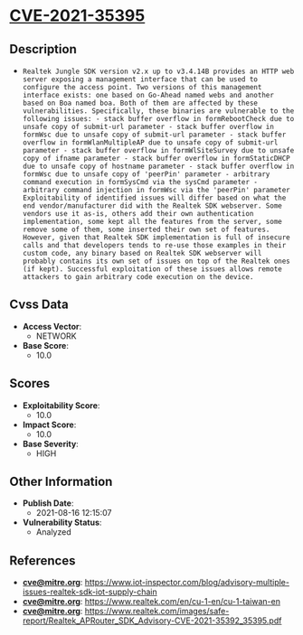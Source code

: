 
# [CVE-2021-35395](https://cve.mitre.org/cgi-bin/cvename.cgi?name=CVE-2021-35395)

## Description

- `Realtek Jungle SDK version v2.x up to v3.4.14B provides an HTTP web server exposing a management interface that can be used to configure the access point. Two versions of this management interface exists: one based on Go-Ahead named webs and another based on Boa named boa. Both of them are affected by these vulnerabilities. Specifically, these binaries are vulnerable to the following issues: - stack buffer overflow in formRebootCheck due to unsafe copy of submit-url parameter - stack buffer overflow in formWsc due to unsafe copy of submit-url parameter - stack buffer overflow in formWlanMultipleAP due to unsafe copy of submit-url parameter - stack buffer overflow in formWlSiteSurvey due to unsafe copy of ifname parameter - stack buffer overflow in formStaticDHCP due to unsafe copy of hostname parameter - stack buffer overflow in formWsc due to unsafe copy of 'peerPin' parameter - arbitrary command execution in formSysCmd via the sysCmd parameter - arbitrary command injection in formWsc via the 'peerPin' parameter Exploitability of identified issues will differ based on what the end vendor/manufacturer did with the Realtek SDK webserver. Some vendors use it as-is, others add their own authentication implementation, some kept all the features from the server, some remove some of them, some inserted their own set of features. However, given that Realtek SDK implementation is full of insecure calls and that developers tends to re-use those examples in their custom code, any binary based on Realtek SDK webserver will probably contains its own set of issues on top of the Realtek ones (if kept). Successful exploitation of these issues allows remote attackers to gain arbitrary code execution on the device.`

## Cvss Data

- **Access Vector**:
  - NETWORK
- **Base Score**:
  - 10.0

## Scores

- **Exploitability Score**:
  - 10.0
- **Impact Score**:
  - 10.0
- **Base Severity**:
  - HIGH

## Other Information

- **Publish Date**:
  - 2021-08-16 12:15:07
- **Vulnerability Status**:
  - Analyzed

## References

- **cve@mitre.org**: https://www.iot-inspector.com/blog/advisory-multiple-issues-realtek-sdk-iot-supply-chain
- **cve@mitre.org**: https://www.realtek.com/en/cu-1-en/cu-1-taiwan-en
- **cve@mitre.org**: https://www.realtek.com/images/safe-report/Realtek_APRouter_SDK_Advisory-CVE-2021-35392_35395.pdf
